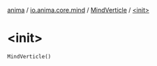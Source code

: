 [anima](../../index.md) / [io.anima.core.mind](../index.md) / [MindVerticle](index.md) / [&lt;init&gt;](./-init-.md)

# &lt;init&gt;

`MindVerticle()`